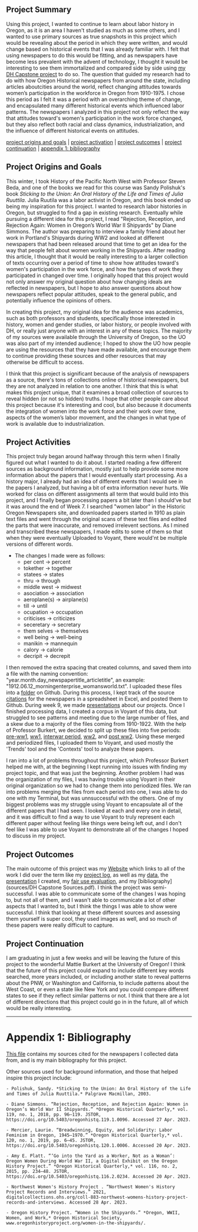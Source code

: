 ## Project Summary 

Using this project, I wanted to continue to learn about labor history in Oregon, as it is an area I haven't studied as much as some others, and I wanted to use primary sources as true snapshots in this project which would be revealing about the period in which they were written, and would change based on historical events that I was already familiar with. I felt that using newspapers to do this would be fitting, and as newspapers have become less prevalent with the advent of technology, I thought it would be interesting to see them immortalized and compared side by side using [my DH Capstone project](https://eng470-s23.github.io/marias_demosite/) to do so. The question that guided my research had to do with how Oregon Historical newspapers from around the state, including articles aboutcities around the world, reflect changing attitudes towards women’s participation in the workforce in Oregon from 1910-1975. I chose this period as I felt it was a period with an overarching theme of change, and encapsulated many different historical events which influenced labor patterns. The newspapers I analyzed in this project not only reflect the way that attitudes toward's women's participation in the work force changed, but they also reflect both racial and class dynamics, industrialization, and the influence of different historical events on attitudes. 

[project origins and goals](https://github.com/eng470-s23/marias_demosite/blob/main/white-paper.md#project-origins-and-goals)   |   [project activation](https://github.com/eng470-s23/marias_demosite/blob/main/white-paper.md#project-activities)   |   [project outcomes](https://github.com/eng470-s23/marias_demosite/blob/main/white-paper.md#project-outcomes)   |   [project continuation](https://github.com/eng470-s23/marias_demosite/blob/main/white-paper.md#project-continuation)   |   [appendix 1: bibliography](https://github.com/eng470-s23/marias_demosite/blob/main/white-paper.md#appendix-1-bibliography)

## Project Origins and Goals

This winter, I took History of the Pacific North West with Professor Steven Beda, and one of the books we read for this course was Sandy Polishuk's book *Sticking to the Union: An Oral History of the Life and Times of Julia Ruuttila*. Julia Ruutila was a labor activist in Oregon, and this book ended up being my inspiration for this project. I wanted to research labor histories in Oregon, but struggled to find a gap in existing research. Eventually while pursuing a different idea for this project, I read "Rejection, Reception, and Rejection Again: Women in Oregon’s World War II Shipyards" by Diane Simmons. The author was preparing to interview a family friend about her work in Portland's Shipyards during WW2 and looked at different newspapers that had been released around that time to get an idea for the way that people felt about women working in the Shipyards. After reading this article, I thought that it would be really interesting to a larger collection of texts occurring over a period of time to show how attitudes toward's women's participation in the work force, and how the types of work they participated in changed over time. I originally hoped that this project would not only answer my original question about how changing ideals are reflected in newspapers, but I hope to also answer questions about how newspapers reflect popular attitudes, speak to the general public, and potentially influence the opinions of others.

In creating this project, my original idea for the audience was academics, such as both professors and students, specifically those interested in history, women and gender studies, or labor history, or people involved with DH, or really just anyone with an interest in any of these topics. The majority of my sources were available through the University of Oregon, so the UO was also part of my intended audience; I hoped to show the UO how people are using the resources that they have made available, and encourage them to continue providing these sources and other resources that may otherwise be difficult to access. 

I think that this project is significant because of the analysis of newspapers as a source, there's tons of collections online of historical newspapers, but they are not analyzed in relation to one another. I think that this is what makes this project unique, that it examines a broad collection of sources to reveal hidden (or not so hidden) truths. I hope that other people care about this project because it's interesting and cool, but also because it documents the integration of women into the work force and their work over time, aspects of the women’s labor movement, and the changes in what type of work is available due to industrialization.

## Project Activities

This project truly began around halfway through this term when I finally figured out what I wanted to do it about. I started reading a few different sources as background information, mostly just to help provide some more information about the papers that I would eventually start processing. As a history major, I already had an idea of different events that I would see in the papers I analyzed, but having a bit of extra information never hurts. We worked for class on different assignments all term that would build into this project, and I finally began processing papers a bit later than I should've but it was around the end of Week 7. I searched "women labor" in the Historic Oregon Newspapers site, and downloaded papers started in 1910 as plain text files and went through the original scans of these text files and edited the parts that were inaccurate, and removed irrelevent sections. As I mined and transcribed these newspapers, I made edits to some of them so that when they were eventually Uploaded to Voyant, there would'nt be multiple versions of different words.

- The changes I made were as follows:
    - per cent -> percent
    - tokether -> together
    - statees -> states
    - thru -> through
    - middle west -> midwest
    - asociation -> association
    - aeroplane(s) -> airplane(s)
    - till -> until
    - ocupation -> occupation
    - criticises -> criticizes
    - seceretary -> secretary
    - them selves -> themselves
    - well being -> well-being
    - manikin -> mannequin
    - calory -> calorie
    - decripit -> decrepit

I then removed the extra spacing that created columns, and saved them into a file with the naming convention: "year.month.day_newspapertitle_articletitle", an example: "1912.06.12_morningenterprise_womansworld.txt". I uploaded these files into a [folder](https://github.com/eng470-s23/marias_demosite/tree/main/data/unsorted) on Github. During this process, I kept track of the source [citations](/DH-Capstone-Sources.pdf) for the newspapers in a spreadsheet in Excel, and posted them to Github. During week 9, we made [presentations](/presentation.pdf) about our projects. Once I finished processing data, I created a corpus in Voyant of this data, but struggled to see patterns and meeting due to the large number of files, and a skew due to a majority of the files coming from 1910-1922. With the help of Professor Burkert, we decided to split up these files into five periods: [pre-ww1](/preww1), [ww1](/ww1), [interwar period](interwar), [ww2](/ww2), and [post ww2](/postwar). Using these merged and periodized files, I uploaded them to Voyant, and used mostly the 'Trends' tool and the 'Contexts' tool to analyze these papers. 

I ran into a lot of problems throughout this project, which Professor Burkert helped me with, at the beginning I kept running into issues with finding my project topic, and that was just the beginning. Another problem I had was the organization of my files, I was having trouble using Voyant in their original organization so we had to change them into periodized files. We ran into problems merging the files from each period into one, I was able to do one with my Terminal, but was unnsuccessful with the others. One of my biggest problems was my struggle using Voyant to encapsulate all of the different papers that I had seen. I looked at each and every one in detail, and it was difficult to find a way to use Voyant to truly represent each different paper without feeling like things were being left out, and I don't feel like I was able to use Voyant to demonstrate all of the changes I hoped to discuss in my project. 

## Project Outcomes

The main outcome of this project was my [Website](https://eng470-s23.github.io/marias_demosite/) which links to all of the work I did over the term like my [project log](/project-log.md), as well as my [data](https://github.com/eng470-s23/marias_demosite/tree/main/data/unsorted), the [presentation](/presentation.pdf) I created, my [fair use evaluation](/Fair-Use-Evaluation-Documentation.pdf), and my [bibliography](sources/DH Capstone Sources.pdf). I think the project was semi-successful. I was able to communicate some of the changes I was hoping to, but not all of them, and I wasn't able to communicate a lot of other aspects that I wanted to, but I think the things I was able to show were successful. I think that looking at these different sources and assessing them yourself is super cool, they used images as well, and so much of these papers were really difficult to capture. 

## Project Continuation

I am graduating in just a few weeks and will be leaving the future of this project to the wonderful Mattie Burkert at the University of Oregon! I think that the future of this project could expand to include different key words searched, more years included, or including another state to reveal patterns about the PNW, or Washington and California, to include patterns about the West Coast, or even a state like New York and you could compare different states to see if they reflect similar patterns or not. I think that there are a lot of different directions that this project could go in in the future, all of which would be really interesting.

---

# Appendix 1: Bibliography

[This file](/DH-Capstone-Sources.pdf) contains my sources cited for the newspapers I collected data from, and is my main bibliography for this project. 

Other sources used for background information, and those that helped inspire this project include:

    - Polishuk, Sandy. *Sticking to the Union: An Oral History of the Life and Times of Julia Ruuttila.* Palgrave Macmillan, 2003.
    
    - Diane Simmons. “Rejection, Reception, and Rejection Again: Women in Oregon’s World War II Shipyards.” *Oregon Historical Quarterly,* vol. 119, no. 1, 2018, pp. 96–119. JSTOR, https://doi.org/10.5403/oregonhistq.119.1.0096. Accessed 27 Apr. 2023.
    
    - Mercier, Laurie. “Breadwinning, Equity, and Solidarity: Labor Feminism in Oregon, 1945–1970.” *Oregon Historical Quarterly,* vol. 120, no. 1, 2019, pp. 6–45. JSTOR, https://doi.org/10.5403/oregonhistq.120.1.0006. Accessed 20 Apr. 2023. 

    - Amy E. Platt. “‘Go into the Yard as a Worker, Not as a Woman’: Oregon Women During World War II, a Digital Exhibit on the Oregon History Project.” *Oregon Historical Quarterly,* vol. 116, no. 2, 2015, pp. 234–48. JSTOR, https://doi.org/10.5403/oregonhistq.116.2.0234. Accessed 20 Apr. 2023. 
     
    - Northwest Women's History Project . “Northwest Women's History Project Records and Interviews.” 2021, digitalcollections.ohs.org/coll-883-northwest-womens-history-project-records-and-interviews. Accessed 28 Apr. 2023.
    
    - Oregon History Project. “Women in the Shipyards.” *Oregon, WWII, Women, and Work,* Oregon Historical Society, www.oregonhistoryproject.org/women-in-the-shipyards/. 
    



